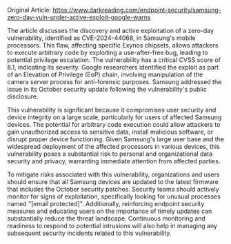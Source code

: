 Original Article: https://www.darkreading.com/endpoint-security/samsung-zero-day-vuln-under-active-exploit-google-warns

The article discusses the discovery and active exploitation of a zero-day vulnerability, identified as CVE-2024-44068, in Samsung's mobile processors. This flaw, affecting specific Exynos chipsets, allows attackers to execute arbitrary code by exploiting a use-after-free bug, leading to potential privilege escalation. The vulnerability has a critical CVSS score of 8.1, indicating its severity. Google researchers identified the exploit as part of an Elevation of Privilege (EoP) chain, involving manipulation of the camera server process for anti-forensic purposes. Samsung addressed the issue in its October security update following the vulnerability's public disclosure.

This vulnerability is significant because it compromises user security and device integrity on a large scale, particularly for users of affected Samsung devices. The potential for arbitrary code execution could allow attackers to gain unauthorized access to sensitive data, install malicious software, or disrupt proper device functioning. Given Samsung's large user base and the widespread deployment of the affected processors in various devices, this vulnerability poses a substantial risk to personal and organizational data security and privacy, warranting immediate attention from affected parties.

To mitigate risks associated with this vulnerability, organizations and users should ensure that all Samsung devices are updated to the latest firmware that includes the October security patches. Security teams should actively monitor for signs of exploitation, specifically looking for unusual processes named "[email protected]". Additionally, reinforcing endpoint security measures and educating users on the importance of timely updates can substantially reduce the threat landscape. Continuous monitoring and readiness to respond to potential intrusions will also help in managing any subsequent security incidents related to this vulnerability.